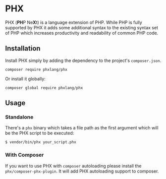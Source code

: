 # PHX

PHX (**PH**P Ne**X**t) is a language extension of PHP. While PHP is fully supported by PHX it adds some additional syntax to the existing syntax set of PHP which increases productivity and readability of common PHP code.

## Installation

Install PHX simply by adding the dependency to the project's `composer.json`.

```
composer require phxlang/phx
```

Or install it globally:

```
composer global require phxlang/phx
```

## Usage

### Standalone

There's a `phx` binary which takes a file path as the first argument which will be the PHX script to be executed:

```bash
$ vendor/bin/phx your_script.phx
```

### With Composer

If you want to use PHX with `composer` autoloading please install the `phx/composer-phx-plugin`.
It will add PHX autoloading support to composer.